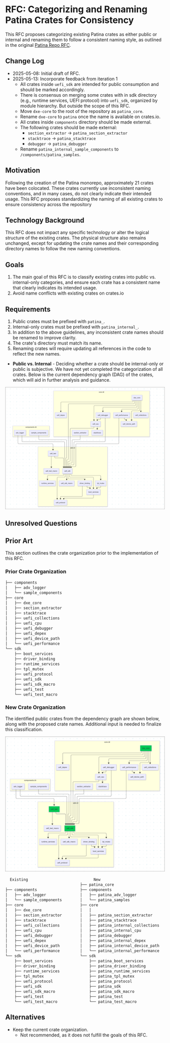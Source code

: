 # RFC: Categorizing and Renaming Patina Crates for Consistency

This RFC proposes categorizing existing Patina crates as either public or
internal and renaming them to follow a consistent naming style, as outlined in
the original [Patina Repo
RFC](https://github.com/OpenDevicePartnership/patina/blob/main/docs/src/rfc/text/0006-patina-repo.md#requirements).

## Change Log

- 2025-05-08: Initial draft of RFC.
- 2025-05-13: Incorporate feedback from iteration 1
  - All crates inside `uefi_sdk` are intended for public consumption and should
    be marked accordingly.
  - There is consensus on merging some crates with in sdk directory (e.g.,
    runtime services, UEFI protocol) into `uefi_sdk`, organized by module
    hierarchy. But outside the scope of this RFC.
  - Move `dxe-core` to the root of the repository as `patina_core`.
  - Rename `dxe-core` to `patina` once the name is available on crates.io.
  - All crates inside `components` directory should be made external.
  - The following crates should be made external:
    - `section_extractor`  -> `patina_section_extractor`
    - `stacktrace`         -> `patina_stacktrace`
    - `debugger`           -> `patina_debugger`
  - Rename `patina_internal_sample_components` to `/components/patina_samples`.

## Motivation

Following the creation of the Patina monorepo, approximately 21 crates have been
colocated. These crates currently use inconsistent naming conventions, and in
many cases, do not clearly indicate their intended usage. This RFC proposes
standardizing the naming of all existing crates to ensure consistency across the
repository

## Technology Background

This RFC does not impact any specific technology or alter the logical structure
of the existing crates. The physical structure also remains unchanged, except
for updating the crate names and their corresponding directory names to follow
the new naming conventions.

## Goals

1. The main goal of this RFC is to classify existing crates into public vs.
   internal-only categories, and ensure each crate has a consistent name that
   clearly indicates its intended usage.
2. Avoid name conflicts with existing crates on crates.io

## Requirements

1. Public crates must be prefixed with `patina_`.
2. Internal-only crates must be prefixed with `patina_internal_`.
3. In addition to the above guidelines, any inconsistent crate names should be
   renamed to improve clarity.
4. The crate's directory must match its name.
5. Renaming crates will require updating all references in the code to reflect the new names.

- **Public vs. Internal** - Deciding whether a crate should be internal-only or
public is subjective. We have not yet completed the categorization of all
crates. Below is the current dependency graph (DAG) of the crates, which will
aid in further analysis and guidance.

![Patina crate dependencies](0000-patina-crates-naming-and-categorization/patina_crate_dependencies.png)

## Unresolved Questions

## Prior Art

This section outlines the crate organization prior to the implementation of this
RFC.

### Prior Crate Organization

```text
├── components
│   ├── adv_logger
│   └── sample_components
├── core
│   ├── dxe_core
│   ├── section_extractor
│   ├── stacktrace
│   ├── uefi_collections
│   ├── uefi_cpu
│   ├── uefi_debugger
│   ├── uefi_depex
│   ├── uefi_device_path
│   └── uefi_performance
└── sdk
    ├── boot_services
    ├── driver_binding
    ├── runtime_services
    ├── tpl_mutex
    ├── uefi_protocol
    ├── uefi_sdk
    ├── uefi_sdk_macro
    ├── uefi_test
    └── uefi_test_macro
```

### New Crate Organization

The identified public crates from the dependency graph are shown below, along
with the proposed crate names. Additional input is needed to finalize this
classification.

![Patina public crates](0000-patina-crates-naming-and-categorization/patina_public_crates.png)

```text
  Existing                             New
                                 ├── patina_core
├── components                   ├── components
│   ├── adv_logger               │   ├── patina_adv_logger
│   └── sample_components        │   └── patina_samples
├── core                         ├── core
│   ├── dxe_core                 │   │
│   ├── section_extractor        │   ├── patina_section_extractor
│   ├── stacktrace               │   ├── patina_stacktrace
│   ├── uefi_collections         │   ├── patina_internal_collections
│   ├── uefi_cpu                 │   ├── patina_internal_cpu
│   ├── uefi_debugger            │   ├── patina_debugger
│   ├── uefi_depex               │   ├── patina_internal_depex
│   ├── uefi_device_path         │   ├── patina_internal_device_path
│   └── uefi_performance         │   └── patina_internal_performance
└── sdk                          └── sdk
    ├── boot_services                ├── patina_boot_services
    ├── driver_binding               ├── patina_driver_binding
    ├── runtime_services             ├── patina_runtime_services
    ├── tpl_mutex                    ├── patina_tpl_mutex
    ├── uefi_protocol                ├── patina_protocol
    ├── uefi_sdk                     ├── patina_sdk
    ├── uefi_sdk_macro               ├── patina_sdk_macro
    ├── uefi_test                    ├── patina_test
    └── uefi_test_macro              └── patina_test_macro
```

## Alternatives

- Keep the current crate organization.
  - Not recommended, as it does not fulfill the goals of this RFC.
